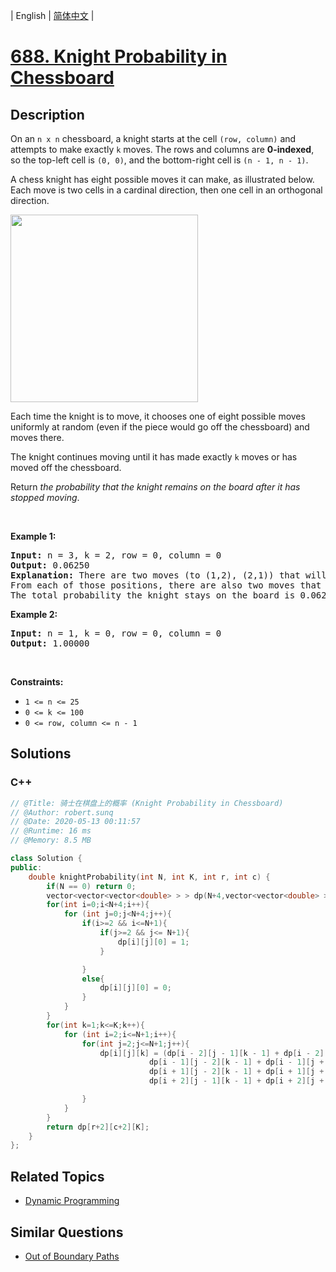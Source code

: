 
| English | [简体中文](README.md) |

# [688. Knight Probability in Chessboard](https://leetcode.cn//problems/knight-probability-in-chessboard/)

## Description

<p>On an <code>n x n</code> chessboard, a knight starts at the cell <code>(row, column)</code> and attempts to make exactly <code>k</code> moves. The rows and columns are <strong>0-indexed</strong>, so the top-left cell is <code>(0, 0)</code>, and the bottom-right cell is <code>(n - 1, n - 1)</code>.</p>

<p>A chess knight has eight possible moves it can make, as illustrated below. Each move is two cells in a cardinal direction, then one cell in an orthogonal direction.</p>
<img src="https://assets.leetcode.com/uploads/2018/10/12/knight.png" style="width: 300px; height: 300px;" />
<p>Each time the knight is to move, it chooses one of eight possible moves uniformly at random (even if the piece would go off the chessboard) and moves there.</p>

<p>The knight continues moving until it has made exactly <code>k</code> moves or has moved off the chessboard.</p>

<p>Return <em>the probability that the knight remains on the board after it has stopped moving</em>.</p>

<p>&nbsp;</p>
<p><strong class="example">Example 1:</strong></p>

<pre>
<strong>Input:</strong> n = 3, k = 2, row = 0, column = 0
<strong>Output:</strong> 0.06250
<strong>Explanation:</strong> There are two moves (to (1,2), (2,1)) that will keep the knight on the board.
From each of those positions, there are also two moves that will keep the knight on the board.
The total probability the knight stays on the board is 0.0625.
</pre>

<p><strong class="example">Example 2:</strong></p>

<pre>
<strong>Input:</strong> n = 1, k = 0, row = 0, column = 0
<strong>Output:</strong> 1.00000
</pre>

<p>&nbsp;</p>
<p><strong>Constraints:</strong></p>

<ul>
	<li><code>1 &lt;= n &lt;= 25</code></li>
	<li><code>0 &lt;= k &lt;= 100</code></li>
	<li><code>0 &lt;= row, column &lt;= n - 1</code></li>
</ul>


## Solutions


### C++

```C++
// @Title: 骑士在棋盘上的概率 (Knight Probability in Chessboard)
// @Author: robert.sunq
// @Date: 2020-05-13 00:11:57
// @Runtime: 16 ms
// @Memory: 8.5 MB

class Solution {
public:
    double knightProbability(int N, int K, int r, int c) {
        if(N == 0) return 0;
        vector<vector<vector<double> > > dp(N+4,vector<vector<double> > (N+4 , vector<double>(K+1))) ;
        for(int i=0;i<N+4;i++){
            for (int j=0;j<N+4;j++){
                if(i>=2 && i<=N+1){
                    if(j>=2 && j<= N+1){
                        dp[i][j][0] = 1;
                    }

                }
                else{
                    dp[i][j][0] = 0;
                }
            }
        }
        for(int k=1;k<=K;k++){
            for (int i=2;i<=N+1;i++){
                for(int j=2;j<=N+1;j++){
                    dp[i][j][k] = (dp[i - 2][j - 1][k - 1] + dp[i - 2][j + 1][k - 1] + \
							   dp[i - 1][j - 2][k - 1] + dp[i - 1][j + 2][k - 1] + \
					           dp[i + 1][j - 2][k - 1] + dp[i + 1][j + 2][k - 1] + \
					           dp[i + 2][j - 1][k - 1] + dp[i + 2][j + 1][k - 1]) / 8.0;

                }
            }
        }
        return dp[r+2][c+2][K];
    }
};
```



## Related Topics

- [Dynamic Programming](https://leetcode.cn//tag/dynamic-programming)

## Similar Questions

- [Out of Boundary Paths](../out-of-boundary-paths/README_EN.md)
